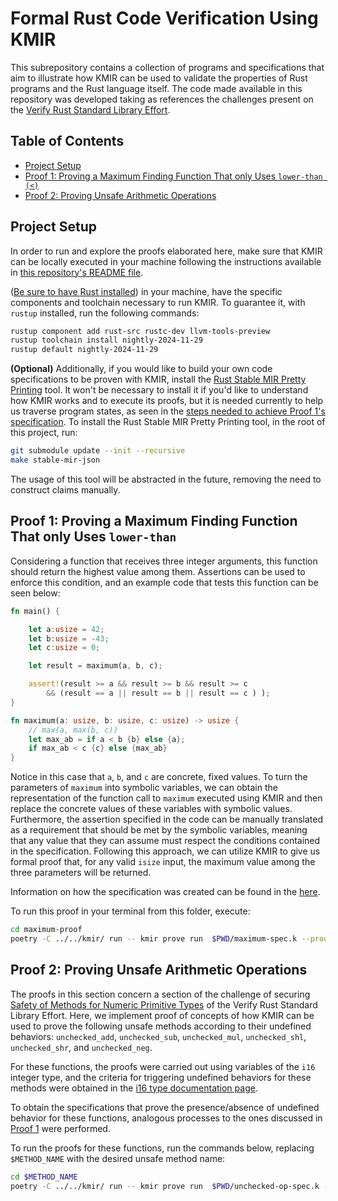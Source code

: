 # Formal Rust Code Verification Using KMIR  

This subrepository contains a collection of programs and specifications that aim to illustrate how KMIR can be used to validate the properties of Rust programs and the Rust language itself. The code made available in this repository was developed taking as references the challenges present on the [Verify Rust Standard Library Effort](https://model-checking.github.io/verify-rust-std/intro.html).

## Table of Contents


- [Project Setup](#project-setup)
- [Proof 1: Proving a Maximum Finding Function That only Uses `lower-than (<)`](#proof-1-proving-a-maximum-finding-function-that-only-uses-lower-than)
- [Proof 2: Proving Unsafe Arithmetic Operations](#proof-2-proving-unsafe-arithmetic-operations)

## Project Setup

In order to run and explore the proofs elaborated here, make sure that KMIR can be locally executed in your machine following the instructions available in [this repository's README file](https://github.com/runtimeverification/mir-semantics/tree/sample-challenge-11-proofs).

([Be sure to have Rust installed](https://www.rust-lang.org/tools/install)) in your machine, have the specific components and toolchain necessary to run KMIR. To guarantee it, with `rustup` installed, run the following commands: 

```bash
rustup component add rust-src rustc-dev llvm-tools-preview
rustup toolchain install nightly-2024-11-29
rustup default nightly-2024-11-29
```

**(Optional)** Additionally, if you would like to build your own code specifications to be proven with KMIR, install the [Rust Stable MIR Pretty Printing](https://github.com/runtimeverification/stable-mir-json/tree/20820cc6abd8fd22769931a3f8754ee35ab24c05) tool. It won't be necessary to install it if you'd like to understand how KMIR works and to execute its proofs, but it is needed currently to help us traverse program states, as seen in the [steps needed to achieve Proof 1's specification](https://github.com/runtimeverification/mir-semantics/tree/sample-challenge-11-proofs/rust-verification-proofs/maximum-proof). To install the Rust Stable MIR Pretty Printing tool, in the root of this project, run:

```bash
git submodule update --init --recursive
make stable-mir-json
```

The usage of this tool will be abstracted in the future, removing the need to construct claims manually.

## Proof 1: Proving a Maximum Finding Function That only Uses `lower-than`

Considering a function that receives three integer arguments, this function should return the highest value among them. Assertions can be used to enforce this condition, and an example code that tests this function can be seen below:

```Rust
fn main() {

    let a:usize = 42;
    let b:usize = -43;
    let c:usize = 0;

    let result = maximum(a, b, c);

    assert!(result >= a && result >= b && result >= c
        && (result == a || result == b || result == c ) );
}

fn maximum(a: usize, b: usize, c: usize) -> usize {
    // max(a, max(b, c))
    let max_ab = if a < b {b} else {a};
    if max_ab < c {c} else {max_ab}
}
```

Notice in this case that `a`, `b`, and `c` are concrete, fixed values. To turn the parameters of `maximum` into symbolic variables, we can obtain the representation of the function call to `maximum` executed using KMIR and then replace the concrete values of these variables with symbolic values. Furthermore, the assertion specified in the code can be manually translated as a requirement that should be met by the symbolic variables, meaning that any value that they can assume must respect the conditions contained in the specification. Following this approach, we can utilize KMIR to give us formal proof that, for any valid `isize` input, the maximum value among the three parameters will be returned.

Information on how the specification was created can be found in the [here](https://github.com/runtimeverification/mir-semantics/tree/sample-challenge-11-proofs/rust-verification-proofs/maximum-proof).

To run this proof in your terminal from this folder, execute:

```Bash
cd maximum-proof
poetry -C ../../kmir/ run -- kmir prove run  $PWD/maximum-spec.k --proof-dir $PWD/proof
```

## Proof 2: Proving Unsafe Arithmetic Operations

The proofs in this section concern a section of the challenge of securing [Safety of Methods for Numeric Primitive Types](https://model-checking.github.io/verify-rust-std/challenges/0011-floats-ints.html#challenge-11-safety-of-methods-for-numeric-primitive-types) of the Verify Rust Standard Library Effort. Here, we implement proof of concepts of how KMIR can be used to prove the following unsafe methods according to their undefined behaviors: `unchecked_add`, `unchecked_sub`, `unchecked_mul`, `unchecked_shl`, `unchecked_shr`, and `unchecked_neg`.

For these functions, the proofs were carried out using variables of the `i16` integer type, and the criteria for triggering undefined behaviors for these methods were obtained in the [i16 type documentation page](https://doc.rust-lang.org/std/primitive.i16.html).

To obtain the specifications that prove the presence/absence of undefined behavior for these functions, analogous processes to the ones discussed in [Proof 1](#proof-1-proving-a-maximum-finding-function-that-only-uses-lower-than) were performed.

To run the proofs for these functions, run the commands below, replacing `$METHOD_NAME` with the desired unsafe method name:

```Bash
cd $METHOD_NAME
poetry -C ../../kmir/ run -- kmir prove run  $PWD/unchecked-op-spec.k --proof-dir $PWD/proof 
```







